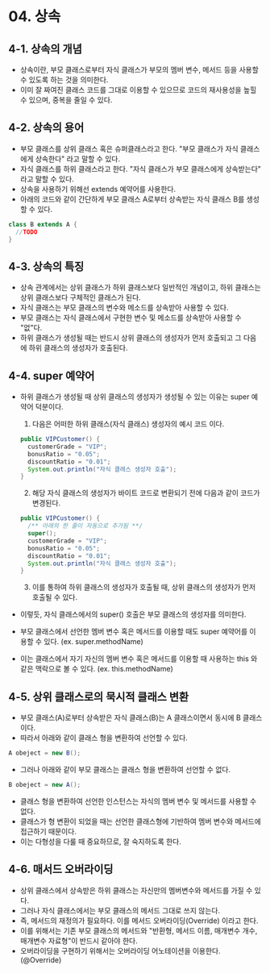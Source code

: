# 04. 상속

## 4-1. 상속의 개념
- 상속이란, 부모 클래스로부터 자식 클래스가 부모의 멤버 변수, 메서드 등을 사용할 수 있도록 하는 것을 의미한다.
- 이미 잘 짜여진 클래스 코드를 그대로 이용할 수 있으므로 코드의 재사용성을 높힐 수 있으며, 중복을 줄일 수 있다.

## 4-2. 상속의 용어
- 부모 클래스를 상위 클래스 혹은 슈퍼클래스라고 한다. "부모 클래스가 자식 클래스에게 상속한다" 라고 말할 수 있다.
- 자식 클래스를 하위 클래스라고 한다. "자식 클래스가 부모 클래스에게 상속받는다" 라고 말할 수 있다.
- 상속을 사용하기 위해선 extends 예약어를 사용한다. 
- 아래의 코드와 같이 간단하게 부모 클래스 A로부터 상속받는 자식 클래스 B를 생성할 수 있다.
``` java
class B extends A {
  //TODO 
}
```

## 4-3. 상속의 특징
- 상속 관계에서는 상위 클래스가 하위 클래스보다 일반적인 개념이고, 하위 클래스는 상위 클래스보다 구체적인 클래스가 된다.
- 자식 클래스는 부모 클래스의 변수와 메소드를 상속받아 사용할 수 있다.
- 부모 클래스는 자식 클래스에서 구현한 변수 및 메소드를 상속받아 사용할 수 "없"다.
- 하위 클래스가 생성될 때는 반드시 상위 클래스의 생성자가 먼저 호출되고 그 다음에 하위 클래스의 생성자가 호출된다.
 
## 4-4. super 예약어
- 하위 클래스가 생성될 때 상위 클래스의 생성자가 생성될 수 있는 이유는 super 예약어 덕분이다.

  1. 다음은 어떠한 하위 클래스(자식 클래스) 생성자의 예시 코드 이다.  
  ``` java
  public VIPCustomer() {
    customerGrade = "VIP";
    bonusRatio = "0.05";
    discountRatio = "0.01";
    System.out.println("자식 클래스 생성자 호출");
  }
  ```

  2. 해당 자식 클래스의 생성자가 바이트 코드로 변환되기 전에 다음과 같이 코드가 변경된다.
  ``` java
  public VIPCustomer() {
    /** 아래의 한 줄이 자동으로 추가됨 **/
    super();
    customerGrade = "VIP";
    bonusRatio = "0.05";
    discountRatio = "0.01";
    System.out.println("자식 클래스 생성자 호출");
  }
  ```

  3. 이를 통하여 하위 클래스의 생성자가 호출될 때, 상위 클래스의 생성자가 먼저 호출될 수 있다.

- 이렇듯, 자식 클래스에서의 super() 호출은 부모 클래스의 생성자를 의미한다.
- 부모 클래스에서 선언한 멤버 변수 혹은 메서드를 이용할 때도 super 예약어를 이용할 수 있다. (ex. super.methodName)
- 이는 클래스에서 자기 자신의 멤버 변수 혹은 메서드를 이용할 때 사용하는 this 와 같은 맥락으로 볼 수 있다. (ex. this.methodName)

## 4-5. 상위 클래스로의 묵시적 클래스 변환
- 부모 클래스(A)로부터 상속받은 자식 클래스(B)는 A 클래스이면서 동시에 B 클래스이다.
- 따라서 아래와 같이 클래스 형을 변환하여 선언할 수 있다.
``` java
A obeject = new B();
```
- 그러나 아래와 같이 부모 클래스는 클래스 형을 변환하여 선언할 수 없다.
``` java
B obeject = new A();
```
- 클래스 형을 변환하여 선언한 인스턴스는 자식의 멤버 변수 및 메서드를 사용할 수 없다.
- 클래스가 형 변환이 되었을 때는 선언한 클래스형에 기반하여 멤버 변수와 메서드에 접근하기 때문이다.
- 이는 다형성을 다룰 때 중요하므로, 잘 숙지하도록 한다.

## 4-6. 매서드 오버라이딩
- 상위 클래스에서 상속받은 하위 클래스는 자신만의 멤버변수와 메서드를 가질 수 있다.
- 그러나 자식 클래스에서는 부모 클래스의 메서드 그대로 쓰지 않는다.
- 즉, 메서드의 재정의가 필요하다. 이를 메서드 오버라이딩(Override) 이라고 한다.
- 이를 위해서는 기존 부모 클래스의 메서드와 "반환형, 메서드 이름, 매개변수 개수, 매개변수 자료형"이 반드시 같아야 한다.
- 오버라이딩을 구현하기 위해서는 오버라이딩 어노테이션을 이용한다. (@Override)

